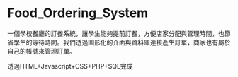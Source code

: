 # Food_Ordering_System
一個學校餐廳的訂餐系統，讓學生能夠提前訂餐，方便店家分配與管理時間，也節省學生的等待時間。我們透過圖形化的介面與資料庫連接產生訂單，商家也有屬於自己的帳號來管理訂單。

透過HTML+Javascript+CSS+PHP+SQL完成
